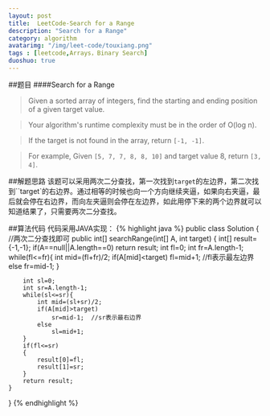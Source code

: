 ```yaml
---
layout: post
title:  LeetCode-Search for a Range
description: "Search for a Range"
category: algorithm
avatarimg: "/img/leet-code/touxiang.png"
tags : [leetcode,Arrays，Binary Search]
duoshuo: true
---
```

##题目
####Search for a Range 
>Given a sorted array of integers, find the starting and ending position of a given target value.

>Your algorithm's runtime complexity must be in the order of O(log n).

>If the target is not found in the array, return `[-1, -1]`.

>For example,
>Given `[5, 7, 7, 8, 8, 10]` and target value 8,
>return `[3, 4]`.

<!-- more -->

##解题思路
该题可以采用两次二分查找，第一次找到`target`的左边界，第二次找到``target`的右边界。通过相等的时候也向一个方向继续夹逼，如果向右夹逼，最后就会停在右边界，而向左夹逼则会停在左边界，如此用停下来的两个边界就可以知道结果了，只需要两次二分查找。

##算法代码
代码采用JAVA实现：
{% highlight java %}
public class Solution {
    //两次二分查找即可
    public int[] searchRange(int[] A, int target) {
        int[] result={-1,-1};
        if(A==null||A.length==0) return result;
        int fl=0;
        int fr=A.length-1;
        while(fl<=fr){
            int mid=(fl+fr)/2;
            if(A[mid]<target)
                fl=mid+1;  //fl表示最左边界
            else
                fr=mid-1;
        }
        
        int sl=0;
        int sr=A.length-1;
        while(sl<=sr){
            int mid=(sl+sr)/2;
            if(A[mid]>target)
                sr=mid-1;  //sr表示最右边界
            else
                sl=mid+1;
        }
        if(fl<=sr)
        {
            result[0]=fl;
            result[1]=sr;
        }
        return result;       
    }
}
{% endhighlight %}

